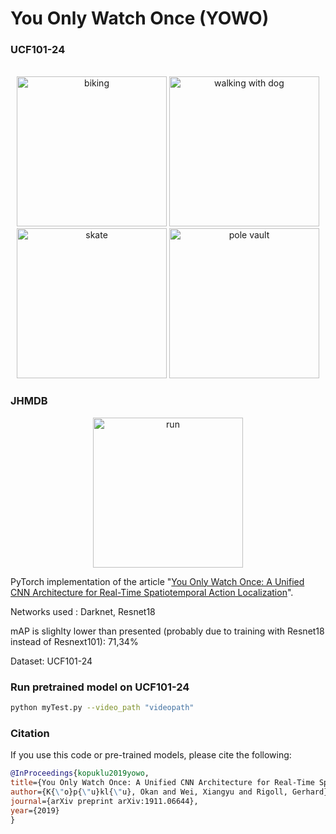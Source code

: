 # You Only Watch Once (YOWO)

### UCF101-24
<br/>
<div align="center" style="width:image width px;">
  <img  src="https://github.com/christina284/yowo/tree/master/examples/biking1.gif" width=240 alt="biking">
  <img  src="https://github.com/christina284/yowo/tree/master/examples/walkingWithDog.gif" width=240 alt="walking with dog">
</div>  

<div align="center" style="width:image width px;">
  <img  src="https://github.com/christina284/yowo/tree/master/examples/skate.gif" width=240 alt="skate">
  <img  src="https://github.com/christina284/yowo/tree/master/examples/poleVault.gif" width=240 alt="pole vault">
</div>

### JHMDB
<div align="center" style="width:image width px;">
  <img  src="https://github.com/christina284/yowo/tree/master/examples/run.gif" width=240 alt="run">
</div>


PyTorch implementation of the article "[You Only Watch Once: A Unified CNN Architecture for Real-Time Spatiotemporal Action Localization](https://arxiv.org/pdf/1911.06644.pdf)".

Networks used : Darknet, Resnet18

mAP is slighlty lower than presented (probably due to training with Resnet18 instead of Resnext101): 71,34%

Dataset: UCF101-24

### Run pretrained model on UCF101-24

```bash
python myTest.py --video_path "videopath"
```

### Citation
If you use this code or pre-trained models, please cite the following:

```bibtex
@InProceedings{kopuklu2019yowo,
title={You Only Watch Once: A Unified CNN Architecture for Real-Time Spatiotemporal Action Localization},
author={K{\"o}p{\"u}kl{\"u}, Okan and Wei, Xiangyu and Rigoll, Gerhard},
journal={arXiv preprint arXiv:1911.06644},
year={2019}
}
```

